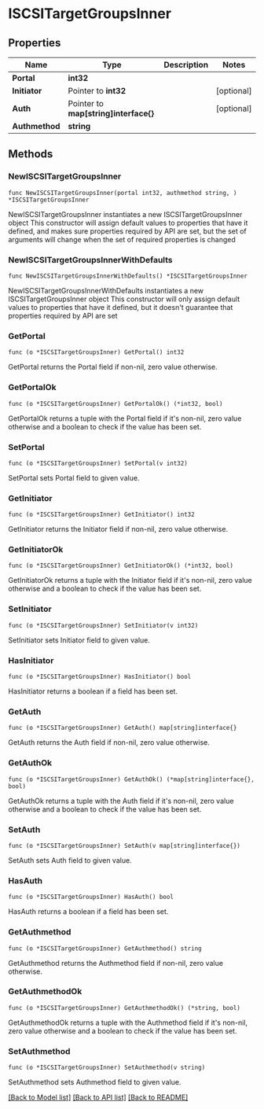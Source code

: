 # ISCSITargetGroupsInner

## Properties

Name | Type | Description | Notes
------------ | ------------- | ------------- | -------------
**Portal** | **int32** |  | 
**Initiator** | Pointer to **int32** |  | [optional] 
**Auth** | Pointer to **map[string]interface{}** |  | [optional] 
**Authmethod** | **string** |  | 

## Methods

### NewISCSITargetGroupsInner

`func NewISCSITargetGroupsInner(portal int32, authmethod string, ) *ISCSITargetGroupsInner`

NewISCSITargetGroupsInner instantiates a new ISCSITargetGroupsInner object
This constructor will assign default values to properties that have it defined,
and makes sure properties required by API are set, but the set of arguments
will change when the set of required properties is changed

### NewISCSITargetGroupsInnerWithDefaults

`func NewISCSITargetGroupsInnerWithDefaults() *ISCSITargetGroupsInner`

NewISCSITargetGroupsInnerWithDefaults instantiates a new ISCSITargetGroupsInner object
This constructor will only assign default values to properties that have it defined,
but it doesn't guarantee that properties required by API are set

### GetPortal

`func (o *ISCSITargetGroupsInner) GetPortal() int32`

GetPortal returns the Portal field if non-nil, zero value otherwise.

### GetPortalOk

`func (o *ISCSITargetGroupsInner) GetPortalOk() (*int32, bool)`

GetPortalOk returns a tuple with the Portal field if it's non-nil, zero value otherwise
and a boolean to check if the value has been set.

### SetPortal

`func (o *ISCSITargetGroupsInner) SetPortal(v int32)`

SetPortal sets Portal field to given value.


### GetInitiator

`func (o *ISCSITargetGroupsInner) GetInitiator() int32`

GetInitiator returns the Initiator field if non-nil, zero value otherwise.

### GetInitiatorOk

`func (o *ISCSITargetGroupsInner) GetInitiatorOk() (*int32, bool)`

GetInitiatorOk returns a tuple with the Initiator field if it's non-nil, zero value otherwise
and a boolean to check if the value has been set.

### SetInitiator

`func (o *ISCSITargetGroupsInner) SetInitiator(v int32)`

SetInitiator sets Initiator field to given value.

### HasInitiator

`func (o *ISCSITargetGroupsInner) HasInitiator() bool`

HasInitiator returns a boolean if a field has been set.

### GetAuth

`func (o *ISCSITargetGroupsInner) GetAuth() map[string]interface{}`

GetAuth returns the Auth field if non-nil, zero value otherwise.

### GetAuthOk

`func (o *ISCSITargetGroupsInner) GetAuthOk() (*map[string]interface{}, bool)`

GetAuthOk returns a tuple with the Auth field if it's non-nil, zero value otherwise
and a boolean to check if the value has been set.

### SetAuth

`func (o *ISCSITargetGroupsInner) SetAuth(v map[string]interface{})`

SetAuth sets Auth field to given value.

### HasAuth

`func (o *ISCSITargetGroupsInner) HasAuth() bool`

HasAuth returns a boolean if a field has been set.

### GetAuthmethod

`func (o *ISCSITargetGroupsInner) GetAuthmethod() string`

GetAuthmethod returns the Authmethod field if non-nil, zero value otherwise.

### GetAuthmethodOk

`func (o *ISCSITargetGroupsInner) GetAuthmethodOk() (*string, bool)`

GetAuthmethodOk returns a tuple with the Authmethod field if it's non-nil, zero value otherwise
and a boolean to check if the value has been set.

### SetAuthmethod

`func (o *ISCSITargetGroupsInner) SetAuthmethod(v string)`

SetAuthmethod sets Authmethod field to given value.



[[Back to Model list]](../README.md#documentation-for-models) [[Back to API list]](../README.md#documentation-for-api-endpoints) [[Back to README]](../README.md)


